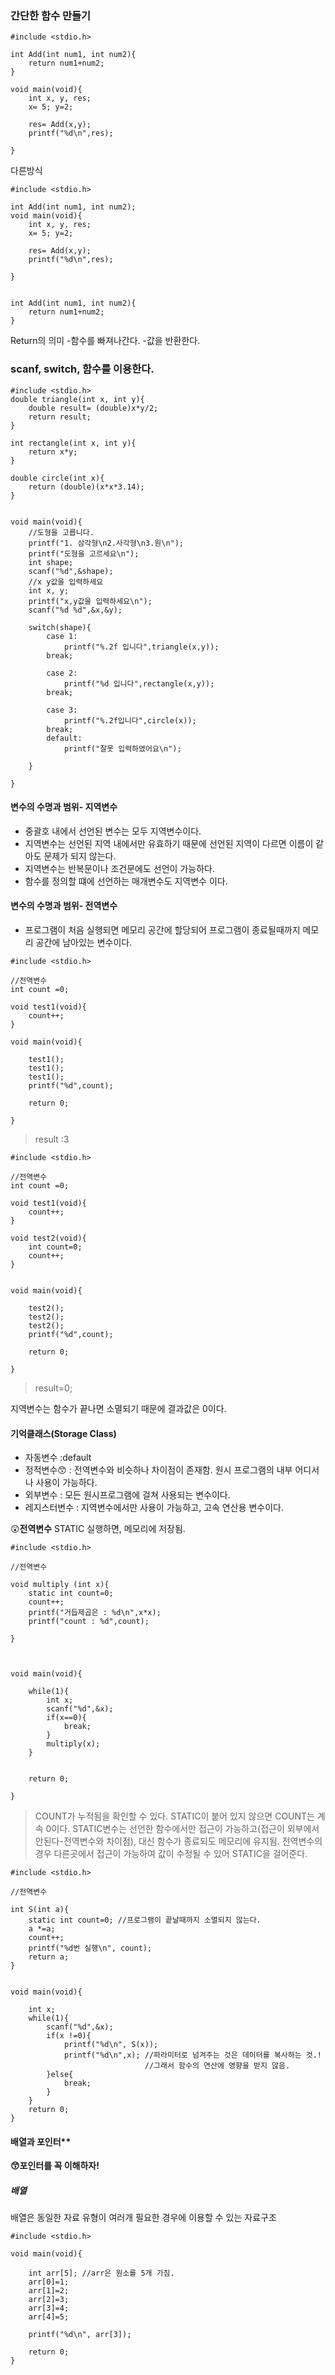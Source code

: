 ### 간단한 함수 만들기

```
#include <stdio.h>

int Add(int num1, int num2){
	return num1+num2;
}

void main(void){
	int x, y, res;
	x= 5; y=2;
	
	res= Add(x,y);
	printf("%d\n",res);
	
}
```
다른방식

```
#include <stdio.h>

int Add(int num1, int num2);
void main(void){
	int x, y, res;
	x= 5; y=2;
	
	res= Add(x,y);
	printf("%d\n",res);
	
}


int Add(int num1, int num2){
	return num1+num2;
}
```

Return의 의미
-함수를 빠져나간다.
-값을 반환한다.


### scanf, switch, 함수를 이용한다.

```
#include <stdio.h>
double triangle(int x, int y){
	double result= (double)x*y/2;
	return result;
}

int rectangle(int x, int y){
	return x*y;
}

double circle(int x){
	return (double)(x*x*3.14);
}


void main(void){
	//도형을 고릅니다. 
	printf("1. 삼각형\n2.사각형\n3.원\n");
	printf("도형을 고르세요\n");
	int shape;
	scanf("%d",&shape);
	//x y값을 입력하세요
	int x, y;
	printf("x,y값을 입력하세요\n");
	scanf("%d %d",&x,&y);
	
	switch(shape){
		case 1:
			printf("%.2f 입니다",triangle(x,y));
		break;
		
		case 2:
			printf("%d 입니다",rectangle(x,y));
		break;
		
		case 3:
			printf("%.2f입니다",circle(x));
		break;
		default:
			printf("잘못 입력하였어요\n");
		
	} 

}
```


#### 변수의 수명과 범위- 지역변수
 - 중괄호 내에서 선언된 변수는 모두 지역변수이다. 
 - 지역변수는 선언된 지역 내에서만 유효하기 때문에 선언된 지역이 다르면 이름이 같아도 문제가 되지 않는다. 
 - 지역변수는 반복문이나 조건문에도 선언이 가능하다.
 - 함수를 정의할 떄에 선언하는 매개변수도 지역변수 이다.

#### 변수의 수명과 범위- 전역변수
 - 프로그램이 처음 실행되면 메모리 공간에 할당되어 프로그램이 종료될때까지 메모리 공간에 남아있는 변수이다.

```
#include <stdio.h>

//전역변수 
int count =0;

void test1(void){
	count++;
}

void main(void){

	test1();
	test1();
	test1();
	printf("%d",count);
		
	return 0; 

}
```

> result :3

```
#include <stdio.h>

//전역변수 
int count =0;

void test1(void){
	count++;
}

void test2(void){
	int count=0;
	count++;
}


void main(void){

	test2();
	test2();
	test2();
	printf("%d",count);
		
	return 0; 

}

```

> result=0;

지역변수는 함수가 끝나면 소멸되기 때문에 결과값은 0이다.


#### 기억클래스(Storage Class)
 - 자동변수  :default
 - 정적변수😙  : 전역변수와 비슷하나 차이점이 존재함. 원시 프로그램의 내부 어디서나 사용이 가능하다. 
 - 외부변수 : 모든 원시프로그램에 걸쳐 사용되는 변수이다.
 - 레지스터변수 : 지역변수에서만 사용이 가능하고, 고속 연산용 변수이다.


😲**전역변수**
STATIC 실행하면, 메모리에 저장됨. 

```
#include <stdio.h>

//전역변수 

void multiply (int x){
	static int count=0;	
	count++;
	printf("거듭제곱은 : %d\n",x*x);
	printf("count : %d",count);

}



void main(void){

	while(1){
		int x;
		scanf("%d",&x);
		if(x==0){
			break;
		}
		multiply(x);
	}

		
	return 0; 

}
```

> COUNT가 누적됨을 확인할 수 있다. STATIC이 붙어 있지 않으면 COUNT는 계속 0이다.
> STATIC변수는 선언한 함수에서만 접근이 가능하고(접근이 외부에서 안된다-전역변수와 차이점), 대신 함수가 종료되도 메모리에 유지됨.
> 전역변수의 경우 다른곳에서 접근이 가능하여 값이 수정될 수 있어 STATIC을 걸어준다.


```
#include <stdio.h>

//전역변수 

int S(int a){
	static int count=0; //프로그램이 끝날때까지 소멸되지 않는다. 
	a *=a;
	count++;
	printf("%d번 실행\n", count);
	return a;
}


void main(void){

	int x; 
	while(1){
		scanf("%d",&x);
		if(x !=0){
			printf("%d\n", S(x));
			printf("%d\n",x); //파라미터로 넘겨주는 것은 데이터를 복사하는 것.! 
							  //그래서 함수의 연산에 영향을 받지 않음.	
		}else{
			break;
		}
	}
	return 0;
}
```

#### 배열과 포인터**
**😙포인터를 꼭 이해하자!**


##### 배열
배열은 동일한 자료 유형이 여러개 필요한 경우에 이용할 수 있는 자료구조
```
#include <stdio.h>

void main(void){
	
	int arr[5]; //arr은 원소를 5개 가짐. 
	arr[0]=1;
	arr[1]=2;
	arr[2]=3;
	arr[3]=4;
	arr[4]=5;

	printf("%d\n", arr[3]);
	
	return 0;
}
```


